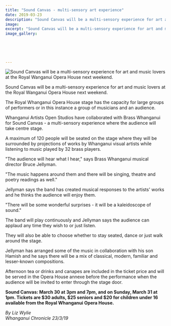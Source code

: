 ```yaml
---
title: "Sound Canvas - multi-sensory art experience"
date: 2019-03-23
description: "Sound Canvas will be a multi-sensory experience for art and music lovers at the Royal Wanganui Opera House..."
image: 
excerpt: "Sound Canvas will be a multi-sensory experience for art and music lovers at the Royal Wanganui Opera House next weekend."
image_gallery:
    
    
    
    
    
---
```


<p><span><img src="https://www.nzherald.co.nz/resizer/cYAJxMf7Ga565qfFx2Q1dVZF-rI=/620x349/smart/filters:quality(70)/arc-anglerfish-syd-prod-nzme.s3.amazonaws.com/public/TFBKE76PSVFIFI7F5GC6JVPC2E.jpg" alt="Sound Canvas will be a multi-sensory experience for art and music lovers at the Royal Wanganui Opera House next weekend." /></span></p>
<p><span>Sound Canvas will be a multi-sensory experience for art and music lovers at the Royal Wanganui Opera House next weekend.</span></p>
<p class="element element-paragraph">The Royal Whanganui Opera House stage has the capacity for large groups of performers or in this instance a group of musicians and an audience.</p>
<p class="element element-paragraph">Whanganui Artists Open Studios have collaborated with Brass Whanganui for Sound Canvas - a multi-sensory experience where the audience will take centre stage.</p>
<p class="element element-paragraph">A maximum of 120 people will be seated on the stage where they will be surrounded by projections of works by Whanganui visual artists while listening to music played by 32 brass players.</p>
<p class="element element-paragraph">"The audience will hear what I hear," says Brass Whanganui musical director Bruce Jellyman.</p>
<p class="element element-paragraph">"The music happens around them and there will be singing, theatre and poetry readings as well."</p>
<p class="element element-paragraph">Jellyman says the band has created musical responses to the artists' works and he thinks the audience will enjoy them.</p>
<p class="element element-paragraph">"There will be some wonderful surprises - it will be a kaleidoscope of sound."</p>
<p class="element element-paragraph">The band will play continuously and Jellyman says the audience can applaud any time they wish to or just listen.</p>
<p class="element element-paragraph">They will also be able to choose whether to stay seated, dance or just walk around the stage.</p>
<p class="element element-paragraph">Jellyman has arranged some of the music in collaboration with his son Hamish and he says there will be a mix of classical, modern, familiar and lesser-known compositions.</p>
<p class="element element-paragraph">Afternoon tea or drinks and canapes are included in the ticket price and will be served in the Opera House annexe before the performance when the audience will be invited to enter through the stage door.</p>
<p class="element element-paragraph"><strong>Sound Canvas: March 30 at 3pm and 7pm, and on Sunday, March 31 at 1pm. Tickets are $30 adults, $25 seniors and $20 for children under 16 available from the Royal Whanganui Opera House.</strong></p>
<p class="element element-paragraph"><em>By Liz Wylie</em><br /><em>Whanganui Chronicle 23/3/19</em></p>

